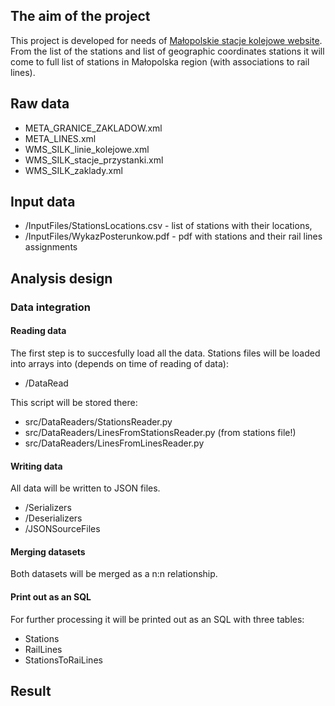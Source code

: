 ﻿## The aim of the project
This project is developed for needs of [Małopolskie stacje kolejowe website](http://stacje.cba.pl/). From the list of the stations and list of geographic coordinates stations it will come to full list of stations in Małopolska region (with associations to rail lines).
## Raw data
+  META_GRANICE_ZAKLADOW.xml
+  META_LINES.xml
+  WMS_SILK_linie_kolejowe.xml
+  WMS_SILK_stacje_przystanki.xml
+  WMS_SILK_zaklady.xml
## Input data
+ /InputFiles/StationsLocations.csv - list of stations with their locations,
+ /InputFiles/WykazPosterunkow.pdf - pdf with stations and their rail lines assignments
## Analysis design
### Data integration
#### Reading data
The first step is to succesfully load all the data. Stations files will be loaded into arrays into (depends on time of reading of data):

+ /DataRead

This script will be stored there:
+ src/DataReaders/StationsReader.py
+ src/DataReaders/LinesFromStationsReader.py (from stations file!)
+ src/DataReaders/LinesFromLinesReader.py
#### Writing data
All data will be written to JSON files.
+ /Serializers
+ /Deserializers
+ /JSONSourceFiles
#### Merging datasets
Both datasets will be merged as a n:n relationship.
#### Print out as an SQL
For further processing it will be printed out as an SQL with three tables:
+ Stations
+ RailLines
+ StationsToRaiLines
## Result